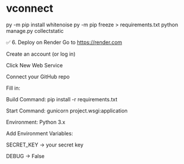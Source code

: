 # vconnect


py -m pip install whitenoise
py -m pip freeze > requirements.txt
python manage.py collectstatic


✅ 6. Deploy on Render
Go to https://render.com

Create an account (or log in)

Click New Web Service

Connect your GitHub repo

Fill in:

Build Command: pip install -r requirements.txt

Start Command: gunicorn project.wsgi:application

Environment: Python 3.x

Add Environment Variables:

SECRET_KEY → your secret key

DEBUG → False